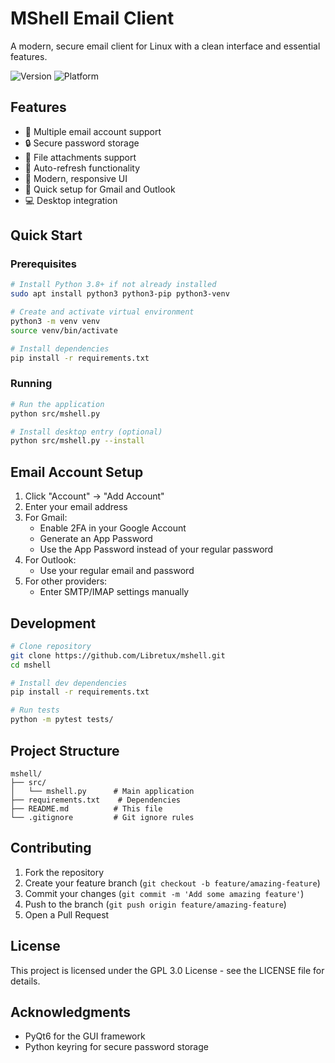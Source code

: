 # MShell Email Client

A modern, secure email client for Linux with a clean interface and essential features.

![Version](https://img.shields.io/badge/version-1.0.0-blue.svg)
![Platform](https://img.shields.io/badge/platform-Linux-green.svg)

## Features

- 📧 Multiple email account support
- 🔒 Secure password storage
- 📎 File attachments support
- 🔄 Auto-refresh functionality
- 📱 Modern, responsive UI
- 🚀 Quick setup for Gmail and Outlook
- 💻 Desktop integration

## Quick Start

### Prerequisites

```bash
# Install Python 3.8+ if not already installed
sudo apt install python3 python3-pip python3-venv

# Create and activate virtual environment
python3 -m venv venv
source venv/bin/activate

# Install dependencies
pip install -r requirements.txt
```

### Running

```bash
# Run the application
python src/mshell.py

# Install desktop entry (optional)
python src/mshell.py --install
```

## Email Account Setup

1. Click "Account" → "Add Account"
2. Enter your email address
3. For Gmail:
   - Enable 2FA in your Google Account
   - Generate an App Password
   - Use the App Password instead of your regular password
4. For Outlook:
   - Use your regular email and password
5. For other providers:
   - Enter SMTP/IMAP settings manually

## Development

```bash
# Clone repository
git clone https://github.com/Libretux/mshell.git
cd mshell

# Install dev dependencies
pip install -r requirements.txt

# Run tests
python -m pytest tests/
```

## Project Structure

```
mshell/
├── src/
│   └── mshell.py      # Main application
├── requirements.txt    # Dependencies
├── README.md          # This file
└── .gitignore         # Git ignore rules
```

## Contributing

1. Fork the repository
2. Create your feature branch (`git checkout -b feature/amazing-feature`)
3. Commit your changes (`git commit -m 'Add some amazing feature'`)
4. Push to the branch (`git push origin feature/amazing-feature`)
5. Open a Pull Request

## License

This project is licensed under the GPL 3.0 License - see the LICENSE file for details.

## Acknowledgments

- PyQt6 for the GUI framework
- Python keyring for secure password storage
